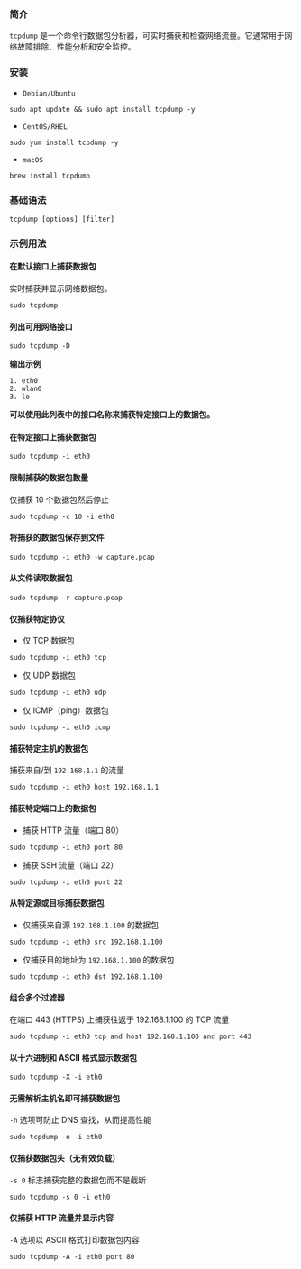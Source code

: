 ### 简介

`tcpdump` 是一个命令行数据包分析器，可实时捕获和检查网络流量。它通常用于网络故障排除、性能分析和安全监控。

### 安装

* `Debian/Ubuntu`

```shell
sudo apt update && sudo apt install tcpdump -y
```

* `CentOS/RHEL`

```shell
sudo yum install tcpdump -y
```

* `macOS`

```shell
brew install tcpdump
```

### 基础语法

```shell
tcpdump [options] [filter]
```

### 示例用法

#### 在默认接口上捕获数据包

实时捕获并显示网络数据包。

```shell
sudo tcpdump
```

#### 列出可用网络接口

```shell
sudo tcpdump -D
```

**输出示例**

```shell
1. eth0
2. wlan0
3. lo
```

**可以使用此列表中的接口名称来捕获特定接口上的数据包。**

#### 在特定接口上捕获数据包

```shell
sudo tcpdump -i eth0
```

#### 限制捕获的数据包数量

仅捕获 10 个数据包然后停止

```shell
sudo tcpdump -c 10 -i eth0
```

#### 将捕获的数据包保存到文件

```shell
sudo tcpdump -i eth0 -w capture.pcap
```

#### 从文件读取数据包

```shell
sudo tcpdump -r capture.pcap
```

#### 仅捕获特定协议

* 仅 TCP 数据包

```shell
sudo tcpdump -i eth0 tcp
```

* 仅 UDP 数据包

```shell
sudo tcpdump -i eth0 udp
```

* 仅 ICMP（ping）数据包

```shell
sudo tcpdump -i eth0 icmp
```

#### 捕获特定主机的数据包

捕获来自/到 `192.168.1.1` 的流量

```shell
sudo tcpdump -i eth0 host 192.168.1.1
```

#### 捕获特定端口上的数据包

* 捕获 HTTP 流量（端口 80）

```shell
sudo tcpdump -i eth0 port 80
```

* 捕获 SSH 流量（端口 22）

```shell
sudo tcpdump -i eth0 port 22
```

#### 从特定源或目标捕获数据包

* 仅捕获来自源 `192.168.1.100` 的数据包

```shell
sudo tcpdump -i eth0 src 192.168.1.100
```

* 仅捕获目的地址为 `192.168.1.100` 的数据包

```shell
sudo tcpdump -i eth0 dst 192.168.1.100
```

#### 组合多个过滤器

在端口 443 (HTTPS) 上捕获往返于 192.168.1.100 的 TCP 流量

```shell
sudo tcpdump -i eth0 tcp and host 192.168.1.100 and port 443
```

#### 以十六进制和 ASCII 格式显示数据包

```shell
sudo tcpdump -X -i eth0
```

#### 无需解析主机名即可捕获数据包

`-n` 选项可防止 DNS 查找，从而提高性能

```shell
sudo tcpdump -n -i eth0
```

#### 仅捕获数据包头（无有效负载） 

`-s 0` 标志捕获完整的数据包而不是截断

```shell
sudo tcpdump -s 0 -i eth0
```

#### 仅捕获 HTTP 流量并显示内容

`-A` 选项以 ASCII 格式打印数据包内容

```shell
sudo tcpdump -A -i eth0 port 80
```

